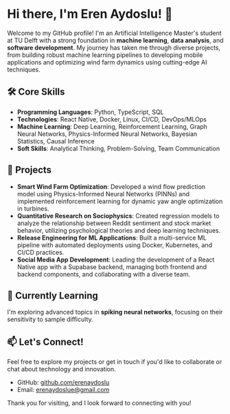 # Hi there, I'm Eren Aydoslu! 👋

Welcome to my GitHub profile! I'm an Artificial Intelligence Master's student at TU Delft with a strong foundation in **machine learning**, **data analysis**, and **software development**. My journey has taken me through diverse projects, from building robust machine learning pipelines to developing mobile applications and optimizing wind farm dynamics using cutting-edge AI techniques.

## 🛠️ Core Skills

- **Programming Languages**: Python, TypeScript, SQL
- **Technologies**: React Native, Docker, Linux, CI/CD, DevOps/MLOps
- **Machine Learning**: Deep Learning, Reinforcement Learning, Graph Neural Networks, Physics-Informed Neural Networks, Bayesian Statistics, Causal Inference
- **Soft Skills**: Analytical Thinking, Problem-Solving, Team Communication

## 🚀 Projects

- **Smart Wind Farm Optimization**: Developed a wind flow prediction model using Physics-Informed Neural Networks (PINNs) and implemented reinforcement learning for dynamic yaw angle optimization in turbines.
- **Quantitative Research on Sociophysics**: Created regression models to analyze the relationship between Reddit sentiment and stock market behavior, utilizing psychological theories and deep learning techniques.
- **Release Engineering for ML Applications**: Built a multi-service ML pipeline with automated deployments using Docker, Kubernetes, and CI/CD practices.
- **Social Media App Development**: Leading the development of a React Native app with a Supabase backend, managing both frontend and backend components, and collaborating with a diverse team.

## 🌱 Currently Learning

I'm exploring advanced topics in **spiking neural networks**, focusing on their sensitivity to sample difficulty.

## 📫 Let's Connect!

Feel free to explore my projects or get in touch if you'd like to collaborate or chat about technology and innovation.

- GitHub: [github.com/erenaydoslu](https://github.com/erenaydoslu)
- Email: erenaydoslue@gmail.com

Thank you for visiting, and I look forward to connecting with you!


<!--
**erenaydoslu/erenaydoslu** is a ✨ _special_ ✨ repository because its `README.md` (this file) appears on your GitHub profile.

Here are some ideas to get you started:

- 🔭 I’m currently working on ...
- 🌱 I’m currently learning ...
- 👯 I’m looking to collaborate on ...
- 🤔 I’m looking for help with ...
- 💬 Ask me about ...
- 📫 How to reach me: ...
- 😄 Pronouns: ...
- ⚡ Fun fact: ...
-->
